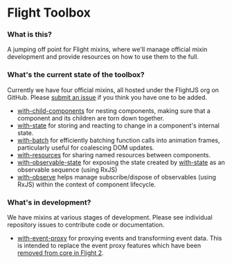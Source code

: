 # Flight Toolbox

### What is this?

A jumping off point for Flight mixins, where we'll manage official mixin development and provide resources on how to use them to the full.

### What's the current state of the toolbox?

Currently we have four official mixins, all hosted under the FlightJS org on GitHub. Please [submit an issue](https://github.com/flightjs/flight-toolbox/issues/new) if you think you have one to be added.

- [with-child-components](https://github.com/flightjs/flight-with-child-components) for nesting components, making sure that a component and its children are torn down together.
- [with-state](https://github.com/flightjs/flight-with-state) for storing and reacting to change in a component's internal state.
- [with-batch](https://github.com/flightjs/flight-with-batch) for efficiently batching function calls into animation frames, particularly useful for coalescing DOM updates.
- [with-resources](https://github.com/flightjs/flight-with-resources) for sharing named resources between components.
- [with-observable-state](https://github.com/flightjs/flight-with-observable-state) for exposing the state created by [with-state](https://github.com/flightjs/flight-with-state) as an observable sequence (using RxJS)
- [with-observe](https://github.com/flightjs/flight-with-observe) helps manage subscribe/dispose of observables (using RxJS) within the context of component lifecycle.

### What's in development?

We have mixins at various stages of development. Please see individual repository issues to contribute  code or documentation.

- [with-event-proxy](https://github.com/flightjs/flight-with-event-proxy) for proxying events and transforming event data. This is intended to replace the event proxy features which have been [removed from core in Flight 2](https://github.com/flightjs/flight/commit/1f3203db12a51f514d4e81f5ff169df43187157b).
